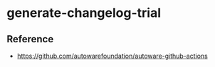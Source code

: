 # generate-changelog-trial

## Reference

- <https://github.com/autowarefoundation/autoware-github-actions>
